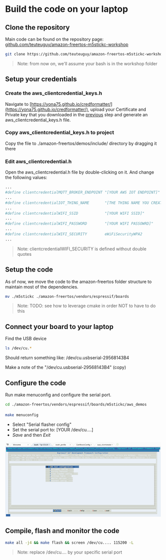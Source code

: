 # Build the code on your laptop

## Clone the repository

Main code can be found on the repository page: 
[github.com/teuteuguy/amazon-freertos-m5stickc-workshop](https://github.com/teuteuguy/amazon-freertos-m5stickc-workshop)

```bash
git clone https://github.com/teuteuguy/amazon-freertos-m5stickc-workshop.git --recurse-submodules workshop
```

> Note: from now on, we'll assume your bash is in the workshop folder

## Setup your credentials

### Create the aws\_clientcredential\_keys.h

Navigate to [https://yona75.github.io/credformatter/](https://yona75.github.io/credformatter/), upload your Certificate and Private key that you downloaded in the [previous](./iotcoresetup.html) step and generate an aws\_clientcredential\_keys.h file.

### Copy aws\_clientcredential\_keys.h to project

Copy the file to ./amazon-freertos/demos/include/ directory by dragging it there

### Edit aws_clientcredential.h

Open the aws\_clientcredential.h file by double-clicking on it. And change the following values:

```bash
...
#define clientcredentialMQTT_BROKER_ENDPOINT "[YOUR AWS IOT ENDPOINT]"
...
#define clientcredentialIOT_THING_NAME       "[THE THING NAME YOU CREATED]"
...
#define clientcredentialWIFI_SSID            "[YOUR WIFI SSID]"
...
#define clientcredentialWIFI_PASSWORD        "[YOUR WIFI PASSOWRD]"
...
#define clientcredentialWIFI_SECURITY        eWiFiSecurityWPA2
...
```

> Note: clientcredentialWIFI\_SECURITY is defined without double quotes


## Setup the code

As of now, we move the code to the amazon-freertos folder structure to maintain most of the dependencies.

```bash
mv ./m5stickc ./amazon-freertos/vendors/espressif/boards
```

> Note: TODO: see how to leverage cmake in order NOT to have to do this

## Connect your board to your laptop

Find the USB device
```bash
ls /dev/cu.*
```

Should return something like: /dev/cu.usbserial-29568143B4

Make a note of the "/dev/cu.usbserial-29568143B4" (copy)

## Configure the code

Run make menuconfig and configure the serial port.

```bash
cd ./amazon-freertos/vendors/espressif/boards/m5stickc/aws_demos

make menuconfig
```

* Select "Serial flasher config"
* Set the serial port to: [YOUR /dev/cu....]
* *Save* and then *Exit*

![make menuconfig](../assets/images/cdd-make-menuconfig.png)

## Compile, flash and monitor the code

```bash
make all -j4 && make flash && screen /dev/cu.... 115200 -L
```

> Note: replace /dev/cu.... by your specific serial port
